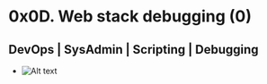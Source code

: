 # 0x0D. Web stack debugging (0)
## DevOps | SysAdmin | Scripting | Debugging
- ![Alt text](https://s3.amazonaws.com/intranet-projects-files/holbertonschool-sysadmin_devops/265/uWLzjc8.jpg)
